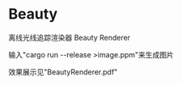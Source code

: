 # Beauty
离线光线追踪渲染器 Beauty Renderer

输入"cargo run --release >image.ppm"来生成图片

效果展示见"BeautyRenderer.pdf"
